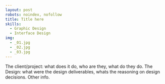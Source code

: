```yaml
---
layout: post
robots: noindex, nofollow
title: Title here
skills:
  - Graphic Design
  - Interface Design
img:
  - _01.jpg
  - _02.jpg
  - _03.jpg
---
```


The client/project: what does it do, who are they, what do they do. The Design: what were the design deliverables, whats the reasoning on design decisions. Other info.
